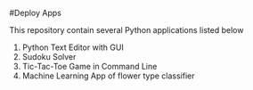 #Deploy Apps


This repository contain several Python applications listed below

1. Python Text Editor with GUI
2. Sudoku Solver
3. Tic-Tac-Toe Game in Command Line
4. Machine Learning App of flower type classifier
